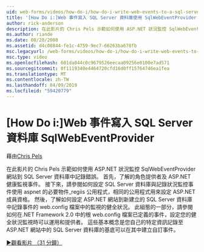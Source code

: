 ```yaml
---
uid: web-forms/videos/how-do-i/how-do-i-write-web-events-to-a-sql-server-database-using-the-sqlwebeventprovider
title: '[How Do i:]Web 事件寫入 SQL Server 資料庫使用 SqlWebEventProvider |Microsoft Docs'
author: rick-anderson
description: 在此影片的 Chris Pels 示範如何使用 ASP.NET 狀況監控 SqlWebEventProvider 網站到 SQL Server 資料庫中記錄錯誤。 首先，清除...
ms.author: riande
ms.date: 08/28/2008
ms.assetid: d4c08844-fe1c-4759-9ec7-66263ba678fb
msc.legacyurl: /web-forms/videos/how-do-i/how-do-i-write-web-events-to-a-sql-server-database-using-the-sqlwebeventprovider
msc.type: video
ms.openlocfilehash: 601da044c0c9679526eecaa09256e0100e7ad571
ms.sourcegitcommit: 0f1119340e4464720cfd16d0ff15764746ea1fea
ms.translationtype: MT
ms.contentlocale: zh-TW
ms.lasthandoff: 04/09/2019
ms.locfileid: "59420779"
---
```

# <a name="how-do-i-write-web-events-to-a-sql-server-database-using-the-sqlwebeventprovider"></a>[How Do i:]Web 事件寫入 SQL Server 資料庫 SqlWebEventProvider

藉由[Chris Pels](https://twitter.com/chrispels)

在此影片的 Chris Pels 示範如何使用 ASP.NET 狀況監控 SqlWebEventProvider 網站到 SQL Server 資料庫中記錄錯誤。 首先，了解的角色提供者及 ASP.NET 健康監視事件。 接下來，請參閱如何設定 SQL Server 資料庫與記錄狀況監控事件使用 aspnet 的必要物件\_regiis 公用程式，相同的公用程式用來設定 ASP.NET 成員資格。 然後，了解如何設定 ASP.NET 網站到新建立的 SQL Server 資料庫中記錄事件的 web.config 檔案中的監視的健全狀況。 此組態的一部分，請參閱如何在.NET Framework 2.0 中的根 web.config 檔案已定義的事件，設定您的健全狀況監視時可以運用和提供者。 這些基本概念是您自己的特定資訊記錄至 ASP.NET 網站中的 SQL Server 資料庫的基底可以在其中建立自訂事件。

[&#9654;觀看影片 （31 分鐘）](https://channel9.msdn.com/Blogs/ASP-NET-Site-Videos/how-do-i-write-web-events-to-a-sql-server-database-using-the-sqlwebeventprovider)
